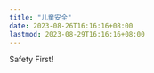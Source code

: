 ```yaml
---
title: "儿童安全"
date: 2023-08-26T16:16:16+08:00
lastmod: 2023-08-29T16:16:16+08:00
---
```


Safety First!
